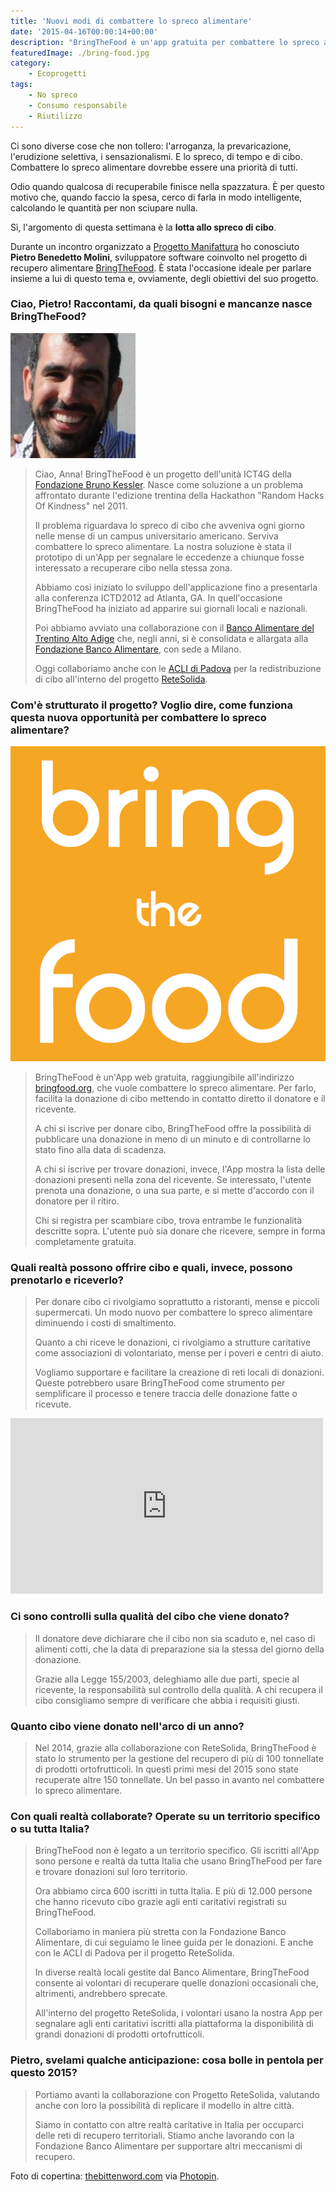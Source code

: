 ```yaml
---
title: 'Nuovi modi di combattere lo spreco alimentare'
date: '2015-04-16T00:00:14+00:00'
description: "BringTheFood è un'app gratuita per combattere lo spreco alimentare facilitando la donazione di cibo e mettendo in contatto donatore e ricevente."
featuredImage: ./bring-food.jpg
category:
    - Ecoprogetti
tags:
    - No spreco
    - Consumo responsabile
    - Riutilizzo
---
```


Ci sono diverse cose che non tollero: l'arroganza, la prevaricazione, l'erudizione selettiva, i sensazionalismi. E lo spreco, di tempo e di cibo. Combattere lo spreco alimentare dovrebbe essere una priorità di tutti.

Odio quando qualcosa di recuperabile finisce nella spazzatura. È per questo motivo che, quando faccio la spesa, cerco di farla in modo intelligente, calcolando le quantità per non sciupare nulla.

Sì, l'argomento di questa settimana è la **lotta allo spreco di cibo**.

Durante un incontro organizzato a [Progetto Manifattura](http://www.progettomanifattura.it) ho conosciuto **Pietro Benedetto Molini**, sviluppatore software coinvolto nel progetto di recupero alimentare [BringTheFood](http://www.bringfood.org/public/landing?locale=it).
È stata l'occasione ideale per parlare insieme a lui di questo tema e, ovviamente, degli obiettivi del suo progetto.

### Ciao, Pietro! Raccontami, da quali bisogni e mancanze nasce BringTheFood?

![Pietro Benedetto Molini](./pietro-benedetto-molini.jpg)

> Ciao, Anna! BringTheFood è un progetto dell'unità ICT4G della [Fondazione Bruno Kessler](http://www.fbk.eu). Nasce come soluzione a un problema affrontato durante l'edizione trentina della Hackathon "Random Hacks Of Kindness" nel 2011.
>
> Il problema riguardava lo spreco di cibo che avveniva ogni giorno nelle mense di un campus universitario americano. Serviva combattere lo spreco alimentare. La nostra soluzione è stata il prototipo di un'App per segnalare le eccedenze a chiunque fosse interessato a recuperare cibo nella stessa zona.
>
> Abbiamo così iniziato lo sviluppo dell'applicazione fino a presentarla alla conferenza ICTD2012 ad Atlanta, GA. In quell'occasione BringTheFood ha iniziato ad apparire sui giornali locali e nazionali.
>
> Poi abbiamo avviato una collaborazione con il [Banco Alimentare del Trentino Alto Adige](http://www.bancoalimentare.it/it/trentino) che, negli anni, si è consolidata e allargata alla [Fondazione Banco Alimentare](http://www.bancoalimentare.it), con sede a Milano.
>
> Oggi collaboriamo anche con le [ACLI di Padova](http://www.aclipadova.it/index/index/id/1) per la redistribuzione di cibo all'interno del progetto [ReteSolida](http://www.aclipadova.it/index/index/id/66/fh/5/rete_solida.html).

### Com'è strutturato il progetto? Voglio dire, come funziona questa nuova opportunità per combattere lo spreco alimentare?

![BTF logo](./btf-logo.png)

> BringTheFood è un'App web gratuita, raggiungibile all'indirizzo [bringfood.org](http://www.bringfood.org), che vuole combattere lo spreco alimentare. Per farlo, facilita la donazione di cibo mettendo in contatto diretto il donatore e il ricevente.
>
> A chi si iscrive per donare cibo, BringTheFood offre la possibilità di pubblicare una donazione in meno di un minuto e di controllarne lo stato fino alla data di scadenza.
>
> A chi si iscrive per trovare donazioni, invece, l'App mostra la lista delle donazioni presenti nella zona del ricevente. Se interessato, l'utente prenota una donazione, o una sua parte, e si mette d'accordo con il donatore per il ritiro.
>
> Chi si registra per scambiare cibo, trova entrambe le funzionalità descritte sopra. L'utente può sia donare che ricevere, sempre in forma completamente gratuita.

### Quali realtà possono offrire cibo e quali, invece, possono prenotarlo e riceverlo?

> Per donare cibo ci rivolgiamo soprattutto a ristoranti, mense e piccoli supermercati. Un modo nuovo per combattere lo spreco alimentare diminuendo i costi di smaltimento.
>
> Quanto a chi riceve le donazioni, ci rivolgiamo a strutture caritative come associazioni di volontariato, mense per i poveri e centri di aiuto.
>
> Vogliamo supportare e facilitare la creazione di reti locali di donazioni. Queste potrebbero usare BringTheFood come strumento per semplificare il processo e tenere traccia delle donazione fatte o ricevute.

<iframe allowfullscreen="allowfullscreen" frameborder="0" height="281" src="https://player.vimeo.com/video/98641741" width="500"></iframe>

### Ci sono controlli sulla qualità del cibo che viene donato?

> Il donatore deve dichiarare che il cibo non sia scaduto e, nel caso di alimenti cotti, che la data di preparazione sia la stessa del giorno della donazione.
>
> Grazie alla Legge 155/2003, deleghiamo alle due parti, specie al ricevente, la responsabilità sul controllo della qualità. A chi recupera il cibo consigliamo sempre di verificare che abbia i requisiti giusti.

### Quanto cibo viene donato nell'arco di un anno?

> Nel 2014, grazie alla collaborazione con ReteSolida, BringTheFood è stato lo strumento per la gestione del recupero di più di 100 tonnellate di prodotti ortofrutticoli. In questi primi mesi del 2015 sono state recuperate altre 150 tonnellate. Un bel passo in avanto nel combattere lo spreco alimentare.

### Con quali realtà collaborate? Operate su un territorio specifico o su tutta Italia?

> BringTheFood non è legato a un territorio specifico. Gli iscritti all'App sono persone e realtà da tutta Italia che usano BringTheFood per fare e trovare donazioni sul loro territorio.
>
> Ora abbiamo circa 600 iscritti in tutta Italia. E più di 12.000 persone che hanno ricevuto cibo grazie agli enti caritativi registrati su BringTheFood.
>
> Collaboriamo in maniera più stretta con la Fondazione Banco Alimentare, di cui seguiamo le linee guida per le donazioni. E anche con le ACLI di Padova per il progetto ReteSolida.
>
> In diverse realtà locali gestite dal Banco Alimentare, BringTheFood consente ai volontari di recuperare quelle donazioni occasionali che, altrimenti, andrebbero sprecate.
>
> All'interno del progetto ReteSolida, i volontari usano la nostra App per segnalare agli enti caritativi iscritti alla piattaforma la disponibilità di grandi donazioni di prodotti ortofrutticoli.

### Pietro, svelami qualche anticipazione: cosa bolle in pentola per questo 2015?

> Portiamo avanti la collaborazione con Progetto ReteSolida, valutando anche con loro la possibilità di replicare il modello in altre città.
>
> Siamo in contatto con altre realtà caritative in Italia per occuparci delle reti di recupero territoriali. Stiamo anche lavorando con la Fondazione Banco Alimentare per supportare altri meccanismi di recupero.

Foto di copertina: [thebittenword.com](http://www.flickr.com/photos/22198928@N00/2622852938) via [Photopin](http://photopin.com).
